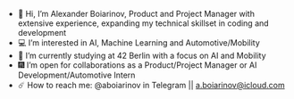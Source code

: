 - 👋 Hi, I’m Alexander Boiarinov, Product and Project Manager with extensive experience, expanding my technical skillset in coding and development
- 💻 I’m interested in AI, Machine Learning and Automotive/Mobility
- 🌌 I’m currently studying at 42 Berlin with a focus on AI and Mobility
- 🎆 I’m open for collaborations as a Product/Project Manager or AI Development/Automotive Intern
- ☄️ How to reach me: @aboiarinov in Telegram || a.boiarinov@icloud.com
